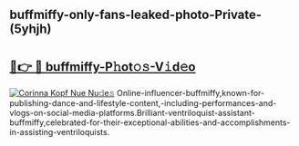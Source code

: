 ## buffmiffy-only-fans​-leaked-photo​-Private-(5yhjh)


# <h2><a href="https://mediaupload.pro?title=buffmiffy&ref=git">🔗👉 🔴 buffmiffy-P𝚑ot𝚘𝚜-V𝚒d𝚎o</a></h2>

[![Corinna Kopf Nue Nu𝚍e𝚜](https://i.imgur.com/0qMVB7G.gif)](https://mediaupload.pro?title=buffmiffy&ref=git)
Online-influencer-buffmiffy,known-for-publishing-dance-and-lifestyle-content,-including-performances-and-vlogs-on-social-media-platforms.Brilliant-ventriloquist-assistant-buffmiffy,celebrated-for-their-exceptional-abilities-and-accomplishments-in-assisting-ventriloquists.  